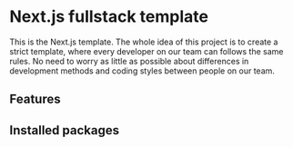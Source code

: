 # Next.js fullstack template

This is the Next.js template. The whole idea of this project is to create a strict template, where every developer on our team can follows the same rules.
No need to worry as little as possible about differences in development methods and coding styles between people on our team.

## Features

## Installed packages
